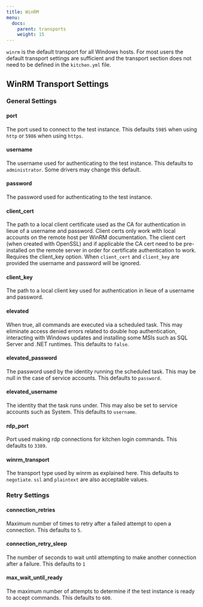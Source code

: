 ```yaml
---
title: WinRM
menu:
  docs:
    parent: transports
    weight: 15
---
```


`winrm` is the default transport for all Windows hosts. For most users the default transport settings are sufficient and the transport section does not need to be defined in the `kitchen.yml` file.

## WinRM Transport Settings

### General Settings

#### port

The port used to connect to the test instance. This defaults `5985` when using `http` or `5986` when using `https`.

#### username

The username used for authenticating to the test instance. This defaults to `administrator`. Some drivers may change this default.

#### password

The password used for authenticating to the test instance.

#### client_cert

The path to a local client certificate used as the CA for authentication in lieue of a username and password. Client certs only work with local accounts on the remote host per WinRM documentation. The client cert (when created with OpenSSL) and if applicable the CA cert need to be pre-installed on the remote server in order for certificate authentication to work. Requires the client_key option. When `client_cert` and `client_key` are provided the username and password will be ignored.

#### client_key

The path to a local client key used for authentication in lieue of a username and password.

#### elevated

When true, all commands are executed via a scheduled task. This may eliminate access denied errors related to double hop authentication, interacting with Windows updates and installing some MSIs such as SQL Server and .NET runtimes. This defaults to `false`.

#### elevated_password

The password used by the identity running the scheduled task. This may be null in the case of service accounts. This defaults to `password`.

#### elevated_username

The identity that the task runs under. This may also be set to service accounts such as System. This defaults to `username`.

#### rdp_port

Port used making rdp connections for kitchen login commands. This defaults to `3389`.

#### winrm_transport

The transport type used by winrm as explained here. This defaults to `negotiate`. `ssl` and `plaintext` are also acceptable values.

### Retry Settings

#### connection_retries

Maximum number of times to retry after a failed attempt to open a connection. This defaults to `5`.

#### connection_retry_sleep

The number of seconds to wait until attempting to make another connection after a failure. This defaults to `1`

#### max_wait_until_ready

The maximum number of attempts to determine if the test instance is ready to accept commands. This defaults to `600`.
